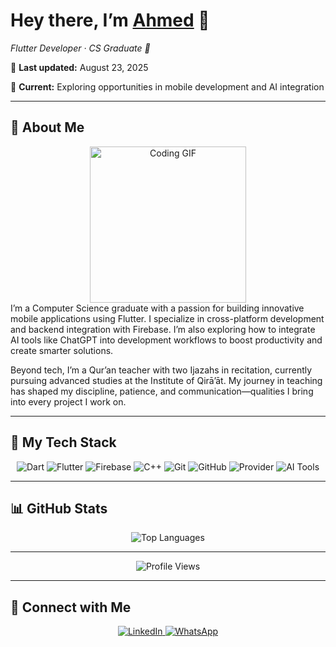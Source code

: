 <!-- ========================= -->
<!--      AHMED’S README      -->
<!-- ========================= -->

<p align="center">
  <h1>Hey there, I’m <a href="#">Ahmed</a> 👋</h1>
  <p><em>Flutter Developer · CS Graduate 📖</em></p>
  <p>📅 <strong>Last updated:</strong> August 23, 2025</p>
  <p>💼 <strong>Current:</strong> Exploring opportunities in mobile development and AI integration</p>
</p>

---

## 🚀 About Me

<div align="center">
<img src="https://c.tenor.com/_DOBjnGspYAAAAAM/code-coding.gif" width="250" alt="Coding GIF" style="z-index:99;"/>
</div>

<div align="left">
I’m a Computer Science graduate with a passion for building innovative mobile applications using Flutter. I specialize in cross-platform development and backend integration with Firebase. I’m also exploring how to integrate AI tools like ChatGPT into development workflows to boost productivity and create smarter solutions.

Beyond tech, I’m a Qur’an teacher with two Ijazahs in recitation, currently pursuing advanced studies at the Institute of Qirā’āt. My journey in teaching has shaped my discipline, patience, and communication—qualities I bring into every project I work on.
</div>

---

## 🔧 My Tech Stack

<p align="center">
  <img src="https://img.shields.io/badge/Dart-0175C2?logo=dart&logoColor=white" alt="Dart"/>
  <img src="https://img.shields.io/badge/Flutter-02569B?logo=flutter&logoColor=white" alt="Flutter"/>
  <img src="https://img.shields.io/badge/Firebase-FFCA28?logo=firebase&logoColor=black" alt="Firebase"/>
  <img src="https://img.shields.io/badge/C++-00599C?logo=c%2B%2B&logoColor=white" alt="C++"/>
  <img src="https://img.shields.io/badge/Git-F05032?logo=git&logoColor=white" alt="Git"/>
  <img src="https://img.shields.io/badge/GitHub-181717?logo=github&logoColor=white" alt="GitHub"/>
  <img src="https://img.shields.io/badge/Provider-0A0A0A?logo=flutter&logoColor=white" alt="Provider"/>
  <img src="https://img.shields.io/badge/AI%20Tools-00B4D8?logo=openai&logoColor=white" alt="AI Tools"/>
</p>

---

## 📊 GitHub Stats

<div align="center">
  <img src="https://github-readme-stats.vercel.app/api/top-langs/?username=your-github-username&layout=compact&theme=dark" alt="Top Languages"/>
</div>

---

<p align="center">
  <img src="https://komarev.com/ghpvc/?username=your-github-username&style=for-the-badge" alt="Profile Views"/>
</p>

---

## 🔗 Connect with Me

<p align="center">
<a href="https://linkedin.com/in/ahmed-mostafa-daoud"> <img src="https://img.shields.io/badge/LinkedIn-0077B5?logo=linkedin&logoColor=white" alt="LinkedIn"/> </a>
 <a href="https://wa.me/201029121638">
    <img src="https://img.shields.io/badge/WhatsApp-25D366?logo=whatsapp&logoColor=white" alt="WhatsApp"/>
  </a>
</p>

